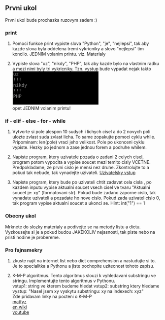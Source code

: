 ## Prvni ukol

Prvni ukol bude prochazka ruzovym sadem :)

### print

1. Pomoci funkce print vypiste slova "Python", "je", "nejlepsi", tak aby kazde slova
byla oddelena tremi vykricniky a slovo "nejlepsi" tim koncilo. JEDNIM volanim printu.
viz. Materialy

2. Vypiste slova "uz", "nikdy", "PHP", tak aby kazde bylo na vlastnim radku a mezi nimi 
byly tri vykricniky. Tzn. vystup bude vypadat nejak takto 
![never PHP](./images/never_PHP.png)  
opet JEDNIM volanim printu!

### if - elif - else - for - while

1. Vytvorte si pole alespon 10 sudych i lichych cisel a do 2 novych poli ulozte zvlast suda
zvlast licha. 
To same zopakujte pomoci cyklu while. Pripominam: len(pole) vraci jeho velikost.
Pole po ukonceni cyklu vypiste. Hezky po jednom a zase jednou forem a podruhe whilem.

2. Napiste program, ktery uzivatele pozada o zadani 2 celych cisel, program potom vypocita
a vypise soucet mezi temito cisly VCETNE.
Predpokladame, ze prvni cislo je mensi nez druhe. Zkontrolujte to a pokud tak nebude, tak 
vynadejte uzivateli.
[Uzivatelsky vstup](https://docs.python.org/3/library/functions.html#input)

3. Napiste program, ktery bude po uzivateli chtit zadavat cela cisla , po kazdem inputu vypise
aktualni soucet vsech cisel ve tvaru "Aktualni soucet je: xy" (formatovani str).
Pokud bude zadano zaporne cislo, tak vynadate uzivateli a pozadate ho nove cislo.
Pokud zada uzivatel cislo 0, tak program vypise aktualni soucet a ukonci se.
Hint: int("1") == 1 

### Obecny ukol

Mrknete do slozky materialy a podivejte se na metody listu a dictu. Vyzkousejte si je
a pokud budou JAKEKOLIV nejasnosti, tak piste nebo na pristi hodine je probereme.

### Pro fajnsmekry

1. zkuste najit na internet list nebo dict comprehension a nastudujte si to.
Je to specialitka a Pythonu a jiste pochopite uzitecnost tohoto zapisu.

2. K-M-P algoritmus. Tento algoritmus slouzi k vyhledavani substringu ve stringu.
Implementujte tento algoritmus v Pythonu.  
vstup1: string ve kterem budeme hledat
vstup2: substring ktery hledame
vystup: "Nasel jsem xy vyskytu substringu: xy na indexech: xyz"  
Zde pridavam linky na pocteni o K-M-P  
[matfyz](http://www.ms.mff.cuni.cz/~kopecky/vyuka/dis/02/dis02_v3.html)  
[en wiki](https://en.wikipedia.org/wiki/Knuth%E2%80%93Morris%E2%80%93Pratt_algorithm)  
[youtube](https://www.youtube.com/watch?v=GTJr8OvyEVQ)